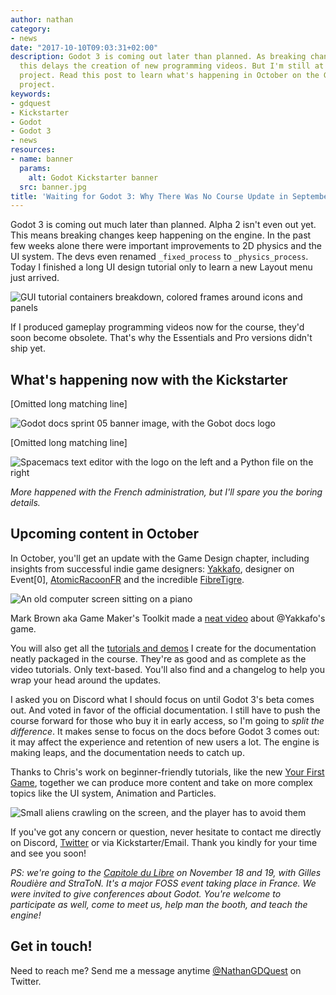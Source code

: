 ```yaml
---
author: nathan
category:
- news
date: "2017-10-10T09:03:31+02:00"
description: Godot 3 is coming out later than planned. As breaking changes keep happening,
  this delays the creation of new programming videos. But I'm still at work on the
  project. Read this post to learn what's happening in October on the Godot course
  project.
keywords:
- gdquest
- Kickstarter
- Godot
- Godot 3
- news
resources:
- name: banner
  params:
    alt: Godot Kickstarter banner
  src: banner.jpg
title: 'Waiting for Godot 3: Why There Was No Course Update in September'
---
```


Godot 3 is coming out much later than planned. Alpha 2 isn't even out yet. This means breaking changes keep happening on the engine. In the past few weeks alone there were important improvements to 2D physics and the UI system. The devs even renamed `_fixed_process` to `_physics_process`. Today I finished a long UI design tutorial only to learn a new Layout menu just arrived.

![GUI tutorial containers breakdown, colored frames around icons and panels](ui_gui_step_tutorial_containers_structure.png)

If I produced gameplay programming videos now for the course, they'd soon become obsolete. That's why the Essentials and Pro versions didn't ship yet.

## What's happening now with the Kickstarter

[Omitted long matching line]

![Godot docs sprint 05 banner image, with the Gobot docs logo](godot-docs-sprint-05.png)

[Omitted long matching line]

![Spacemacs text editor with the logo on the left and a Python file on the right](spacemacs.png)

_More happened with the French administration, but I'll spare you the boring details._

## Upcoming content in October

In October, you'll get an update with the Game Design chapter, including insights from successful indie game designers: [Yakkafo](//twitter.com/yakkafo), designer on Event[0], [AtomicRacoonFR](//twitter.com/AtomicRaccoonFR) and the incredible [FibreTigre](//twitter.com/FibreTigre).

![An old computer screen sitting on a piano](event-0.jpg)

Mark Brown aka Game Maker's Toolkit made a [neat video](//www.youtube.com/watch?v=bCJw4hQkPj4) about @Yakkafo's game.

You will also get all the [tutorials and demos](//github.com/GDQuest/godot-3-guides/) I create for the documentation neatly packaged in the course. They're as good and as complete as the video tutorials. Only text-based. You'll also find and a changelog to help you wrap your head around the updates.

I asked you on Discord what I should focus on until Godot 3's beta comes out. And voted in favor of the official documentation. I still have to push the course forward for those who buy it in early access, so I'm going to *split the difference*. It makes sense to focus on the docs before Godot 3 comes out: it may affect the experience and retention of new users a lot. The engine is making leaps, and the documentation needs to catch up.

Thanks to Chris's work on beginner-friendly tutorials, like the new [Your First Game](//docs.godotengine.org/en/latest/learning/step_by_step/your_first_game.html), together we can produce more content and take on more complex topics like the UI system, Animation and Particles.

![Small aliens crawling on the screen, and the player has to avoid them](//docs.godotengine.org/en/latest/_images/dodge_preview.gif)

If you've got any concern or question, never hesitate to contact me directly on Discord, [Twitter](//twitter.com/NathanGDQuest/) or via Kickstarter/Email.
Thank you kindly for your time and see you soon!

*PS: we're going to the [Capitole du Libre](//2017.capitoledulibre.org/) on November 18 and 19, with Gilles Roudière and StraToN. It's a major FOSS event taking place in France. We were invited to give conferences about Godot. You're welcome to participate as well, come to meet us, help man the booth, and teach the engine!*

## Get in touch!

Need to reach me? Send me a message anytime [@NathanGDQuest](//twitter.com/NathanGDQuest) on Twitter.

